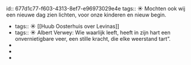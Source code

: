 id:: 677d1c77-f603-4313-8ef7-e96973029e4e
tags:: ☀️
Mochten ook wij een nieuwe dag zien lichten, voor onze kinderen en nieuw begin.

- tags:: ☀️
  [[Huub Oosterhuis over Levinas]]
- tags:: ☀️
  Albert Verwey: Wie waarlijk leeft, heeft in zijn hart een onvernietigbare veer, een stille kracht, die elke weerstand tart”.
-
-
-